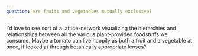 ```yaml
---
question: Are fruits and vegetables mutually exclusive?
---
```


I'd love to see sort of a lattice-network visualizing the hierarchies and relationships between all the various plant-provided foodstuffs we consume. Maybe a tomato can live happily as both a fruit and a vegetable at once, if looked at through botanically appropriate lenses?
